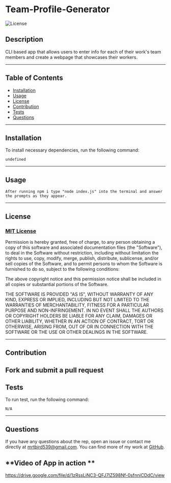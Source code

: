 # **Team-Profile-Generator**
  
  ![License](https://img.shields.io/badge/license-MIT-blue)

  
  ## **Description**
  
  CLI based app that allows users to enter info for each of their work's team members and create a webpage that showcases their workers.
  
  ---
  
  ## **Table of Contents**
  
  - [Installation](#installation)
  - [Usage](#usage)
  - [License](#license)
  - [Contribution](#contribution)
  - [Tests](#tests)
  - [Questions](#questions)
  
  ---
  
  ## **Installation**
  
  To install necessary dependencies, run the following command: 
  
  	undefined
  
  ---
  
  ## **Usage**
  
  
  	After running npm i type "node index.js" into the terminal and answer the prompts as they appear.
  
  ---
  
  ## **License**
  
  ### [MIT License](https://spdx.org/licenses/MIT.html)
  Permission is hereby granted, free of charge, to any person obtaining a copy of this software and associated documentation files (the "Software"), to deal in the Software without restriction, including without limitation the rights to use, copy, modify, merge, publish, distribute, sublicense, and/or sell copies of the Software, and to permit persons to whom the Software is furnished to do so, subject to the following conditions:

The above copyright notice and this permission notice shall be included in all copies or substantial portions of the Software.

THE SOFTWARE IS PROVIDED "AS IS", WITHOUT WARRANTY OF ANY KIND, EXPRESS OR IMPLIED, INCLUDING BUT NOT LIMITED TO THE WARRANTIES OF MERCHANTABILITY, FITNESS FOR A PARTICULAR PURPOSE AND NON-INFRINGEMENT. IN NO EVENT SHALL THE AUTHORS OR COPYRIGHT HOLDERS BE LIABLE FOR ANY CLAIM, DAMAGES OR OTHER LIABILITY, WHETHER IN AN ACTION OF CONTRACT, TORT OR OTHERWISE, ARISING FROM, OUT OF OR IN CONNECTION WITH THE SOFTWARE OR THE USE OR OTHER DEALINGS IN THE SOFTWARE.
  
  ---
  ## **Contribution**
  Fork and submit a pull request
  ---
  
  ## **Tests**
  
  To run test, run the following command:
  
  	N/A
  
  ---
  
  ## **Questions**
  
  If you have any questions about the rep, open an issue or contact me directly at [mrtbird539@gmail.com](mailto:mrtbird539@gmail.com). You can find more of my work at [GitHub](https://github.com/mrtbird539).

  ## **Video of App in action **
  https://drive.google.com/file/d/1zRssLiNC3-QFJ7lZ598Nf-0sfnniCDdC/view
  